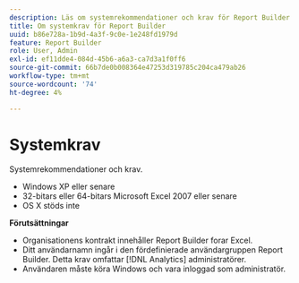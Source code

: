 ```yaml
---
description: Läs om systemrekommendationer och krav för Report Builder.
title: Om systemkrav för Report Builder
uuid: b86e728a-1b9d-4a3f-9c0e-1e248fd1979d
feature: Report Builder
role: User, Admin
exl-id: ef11dde4-084d-45b6-a6a3-ca7d3a1f0ff6
source-git-commit: 66b7de0b008364e47253d319785c204ca479ab26
workflow-type: tm+mt
source-wordcount: '74'
ht-degree: 4%

---
```


# Systemkrav

Systemrekommendationer och krav.

* Windows XP eller senare
* 32-bitars eller 64-bitars Microsoft Excel 2007 eller senare
* OS X stöds inte

**Förutsättningar**

* Organisationens kontrakt innehåller Report Builder forar Excel.
* Ditt användarnamn ingår i den fördefinierade användargruppen Report Builder. Detta krav omfattar [!DNL Analytics] administratörer.
* Användaren måste köra Windows och vara inloggad som administratör.
